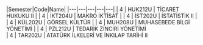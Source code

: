 |Semester|Code|Name|
|---|---|---|---|---|
|  4 | HUK212U  |  TİCARET HUKUKU II |
|  4 | İKT204U  |  MAKRO İKTİSAT |
|  4 | İST202U  |  İSTATİSTİK II |
|  4 | KÜL202U  |  GÖRSEL KÜLTÜR |
|  4 | MUH208U  |  MUHASEBEDE BİLGİ YÖNETİMİ |
|  4 | PZL212U  |  TEDARİK ZİNCİRİ YÖNETİMİ  
|  4 | TAR202U  |  ATATÜRK İLKELERİ VE İNKILAP TARİHİ II
